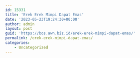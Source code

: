 ```yaml
---
id: 15331
title: 'Erek Erek Mimpi Dapat Emas'
date: '2023-05-23T19:24:30+00:00'
author: admin
layout: post
guid: 'https://bos.awn.biz.id/erek-erek-mimpi-dapat-emas/'
permalink: /erek-erek-mimpi-dapat-emas/
categories:
    - Uncategorized
---
```


